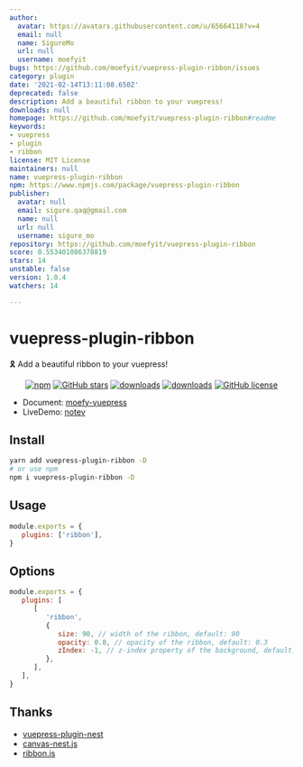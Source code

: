 ```yaml
---
author:
  avatar: https://avatars.githubusercontent.com/u/65664118?v=4
  email: null
  name: SigureMo
  url: null
  username: moefyit
bugs: https://github.com/moefyit/vuepress-plugin-ribbon/issues
category: plugin
date: '2021-02-14T13:11:08.650Z'
deprecated: false
description: Add a beautiful ribbon to your vuepress!
downloads: null
homepage: https://github.com/moefyit/vuepress-plugin-ribbon#readme
keywords:
- vuepress
- plugin
- ribbon
license: MIT License
maintainers: null
name: vuepress-plugin-ribbon
npm: https://www.npmjs.com/package/vuepress-plugin-ribbon
publisher:
  avatar: null
  email: sigure.qaq@gmail.com
  name: null
  url: null
  username: sigure_mo
repository: https://github.com/moefyit/vuepress-plugin-ribbon
score: 0.553401086378819
stars: 14
unstable: false
version: 1.0.4
watchers: 14

---
```


# vuepress-plugin-ribbon <GitHubLink repo="moefyit/vuepress-plugin-ribbon"/>

:reminder_ribbon: Add a beautiful ribbon to your vuepress!

<p align="center">
   <a href="https://www.npmjs.com/package/vuepress-plugin-ribbon" target="_blank"><img alt="npm" src="https://img.shields.io/npm/v/vuepress-plugin-ribbon.svg"></a>
   <a href="https://github.com/moefyit/vuepress-plugin-ribbon/stargazers" target="_blank"><img alt="GitHub stars" src="https://img.shields.io/github/stars/moefyit/vuepress-plugin-ribbon"></a>
   <a href="https://www.npmjs.com/package/vuepress-plugin-ribbon" target="_blank"><img alt="downloads" src="https://img.shields.io/npm/dt/vuepress-plugin-ribbon.svg"></a>
   <a href="https://www.npmjs.com/package/vuepress-plugin-ribbon" target="_blank"><img alt="downloads" src="https://img.shields.io/npm/dm/vuepress-plugin-ribbon.svg"></a>
   <a href="https://github.com/moefyit/vuepress-plugin-ribbon/blob/master/LICENSE" target="_blank"><img alt="GitHub license" src="https://img.shields.io/github/license/moefyit/vuepress-plugin-ribbon"></a>
</p>

-  Document: [moefy-vuepress](https://moefyit.github.io/moefy-vuepress/)
-  LiveDemo: [notev](https://www.sigure.xyz/)

## Install

```bash
yarn add vuepress-plugin-ribbon -D
# or use npm
npm i vuepress-plugin-ribbon -D
```

## Usage

```javascript
module.exports = {
   plugins: ['ribbon'],
}
```

## Options

```js
module.exports = {
   plugins: [
      [
         'ribbon',
         {
            size: 90, // width of the ribbon, default: 90
            opacity: 0.8, // opacity of the ribbon, default: 0.3
            zIndex: -1, // z-index property of the background, default: -1
         },
      ],
   ],
}
```

## Thanks

-  [vuepress-plugin-nest](https://github.com/vxhly/vuepress-plugin-nest)
-  [canvas-nest.js](https://github.com/hustcc/canvas-nest.js)
-  [ribbon.js](https://github.com/hustcc/ribbon.js)
